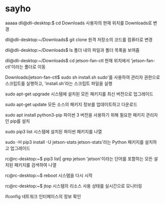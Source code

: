 # sayho
aaaaa
dli@dli-desktop:$ cd Downloads
사용자의 현재 위치를 Downloads로 변경

 dli@dli-desktop:~/Downloads$ git clone
원격 저장소의 코드를 컴퓨터로 변경
 
 dli@dli-desktop:~/Downloads$ ls
폴더 내의 파일과 폴더 목록을 보여줌
 
 dli@dli-desktop:~/Downloads$ cd jetson-fan-ctl
현재 위치에서 'jetson-fan-ctl'이라는 폴더로 이동
 
 Downloads/jetson-fan-ctl$ sudo sh install.sh
sudo'를 사용하여 관리자 권한으로 스크립트를 실행하고, 'install.sh'라는 스크립트 파일을 실행

sudo apt-get upgrade
시스템에 설치된 모든 패키지를 최신 버전으로 업그레이드

sudo apt-get update
모든 소스의 패키지 정보를 업데이트하고 다운로드


sudo apt install python3-pip
파이썬 3 버전을 사용하기 위해 필요한 패키지 관리자인 pip를 설치

sudo pip3 list
시스템에 설치된 파이썬 패키지를 나열

sudo -H pip3 install -U jetson-stats
jetson-stats'라는 Python 패키지를 설치하고 업그레이드

rc@rc-desktop:~$ pip3 list| grep jetson
'jetson'이라는 단어를 포함하는 모든 설치된 패키지를 검색하여 나열

rc@rc-desktop:~$ reboot
시스템을 다시 시작

rc@rc-desktop:~$ jtop
시스템의 리소스 사용 상태를 실시간으로 모니터링

ifconfig
네트워크 인터페이스의 정보 확인

